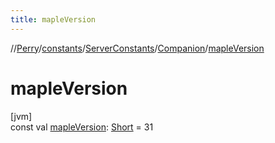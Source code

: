 ```yaml
---
title: mapleVersion
---
```

//[Perry](../../../../index.html)/[constants](../../index.html)/[ServerConstants](../index.html)/[Companion](index.html)/[mapleVersion](maple-version.html)



# mapleVersion



[jvm]\
const val [mapleVersion](maple-version.html): [Short](https://kotlinlang.org/api/latest/jvm/stdlib/kotlin/-short/index.html) = 31




